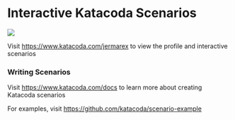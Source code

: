 # Interactive Katacoda Scenarios

[![](http://shields.katacoda.com/katacoda/jermarex/count.svg)](https://www.katacoda.com/jermarex "Get your profile on Katacoda.com")

Visit https://www.katacoda.com/jermarex to view the profile and interactive scenarios

### Writing Scenarios
Visit https://www.katacoda.com/docs to learn more about creating Katacoda scenarios

For examples, visit https://github.com/katacoda/scenario-example
